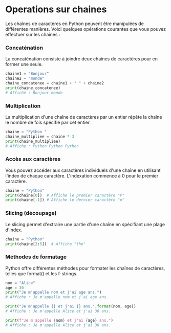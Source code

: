 # Operations sur chaines

Les chaînes de caractères en Python peuvent être manipulées de différentes manières. Voici quelques opérations courantes que vous pouvez effectuer sur les chaînes :

### Concaténation

La concaténation consiste à joindre deux chaînes de caractères pour en former une seule.

```python
chaine1 = "Bonjour"
chaine2 = "monde"
chaine_concatenee = chaine1 + " " + chaine2
print(chaine_concatenee)
# Affiche : Bonjour monde
```

### Multiplication

La multiplication d'une chaîne de caractères par un entier répète la chaîne le nombre de fois spécifié par cet entier.

```python
chaine = "Python "
chaine_multipliee = chaine * 3
print(chaine_multipliee)
# Affiche : Python Python Python
```

### Accès aux caractères

Vous pouvez accéder aux caractères individuels d'une chaîne en utilisant l'index de chaque caractère. L'indexation commence à 0 pour le premier caractère.

```python
chaine = "Python"
print(chaine[0])  # Affiche le premier caractère "P"
print(chaine[-1]) # Affiche le dernier caractère "n"
```

### Slicing (découpage)

Le slicing permet d'extraire une partie d'une chaîne en spécifiant une plage d'index.

```python
chaine = "Python"
print(chaine[2:5])  # Affiche "tho"
```

### Méthodes de formatage

Python offre différentes méthodes pour formater les chaînes de caractères, telles que format() et les f-strings.

```python
nom = "Alice"
age = 30
print("Je m'appelle nom et j'ai age ans.")
# Affiche : Je m'appelle nom et j'ai age ans.

print("Je m'appelle {} et j'ai {} ans.".format(nom, age))
# Affiche : Je m'appelle Alice et j'ai 30 ans.

print(f"Je m'appelle {nom} et j'ai {age} ans.")
# Affiche : Je m'appelle Alice et j'ai 30 ans.
```
